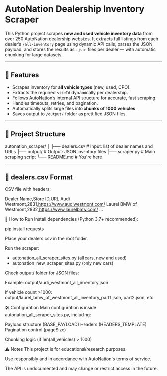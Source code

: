 # AutoNation Dealership Inventory Scraper

This Python project scrapes **new and used vehicle inventory data** from over 250 AutoNation dealership websites. 
It extracts full listings from each dealer’s `/all-inventory` page using dynamic API calls, parses the JSON payload, and stores the results as `.json` files per dealer — with automatic chunking for large datasets.

---

## 🚗 Features

- Scrapes inventory for **all vehicle types** (new, used, CPO).
- Extracts the required `siteId` dynamically per dealership.
- Follows AutoNation’s internal API structure for accurate, fast scraping.
- Handles timeouts, retries, and pagination.
- Automatically splits large files into **chunks of 1000 vehicles**.
- Saves output to `/output/` folder as prettified JSON files.

---

## 📁 Project Structure

autonation_scraper/
│
├── dealers.csv # Input: list of dealer names and URLs
├── output/ # Output: JSON inventory files
├── scraper.py # Main scraping script
└── README.md # You're here


---

## 📄 dealers.csv Format

CSV file with headers:

Dealer Name,Store ID,URL
Audi Westmont,2831,https://www.audiwestmont.com/
Laurel BMW of Westmont,2832,https://www.laurelbmw.com/
...


🚀 How to Run
Install dependencies (Python 3.7+ recommended):

pip install requests

Place your dealers.csv in the root folder.

Run the scraper:
- autonation_all_scraper_sites.py (all cars, new and used)
- autonation_new_scraper_sites.py (only new cars)

Check output/ folder for JSON files:

Example: output/audi_westmont_all_inventory.json

If vehicle count >1000:
output/laurel_bmw_of_westmont_all_inventory_part1.json, part2.json, etc.

🛠 Configuration
Main configuration is inside autonation_all_scraper_sites.py, including:

Payload structure (BASE_PAYLOAD)
Headers (HEADERS_TEMPLATE)
Pagination control (pageSize)

Chunking logic (if len(all_vehicles) > 1000)

⚠️ Notes
This project is for educational/research purposes.

Use responsibly and in accordance with AutoNation's terms of service.

The API is undocumented and may change or restrict access in the future.
